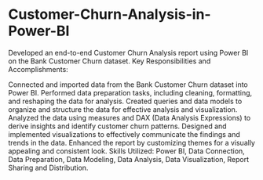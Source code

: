 # Customer-Churn-Analysis-in-Power-BI
Developed an end-to-end Customer Churn Analysis report using Power BI on the Bank Customer Churn dataset.
Key Responsibilities and Accomplishments:

Connected and imported data from the Bank Customer Churn dataset into Power BI.
Performed data preparation tasks, including cleaning, formatting, and reshaping the data for analysis.
Created queries and data models to organize and structure the data for effective analysis and visualization.
Analyzed the data using measures and DAX (Data Analysis Expressions) to derive insights and identify customer churn patterns.
Designed and implemented visualizations to effectively communicate the findings and trends in the data.
Enhanced the report by customizing themes for a visually appealing and consistent look.
Skills Utilized: Power BI, Data Connection, Data Preparation, Data Modeling, Data Analysis, Data Visualization, Report Sharing and Distribution.






